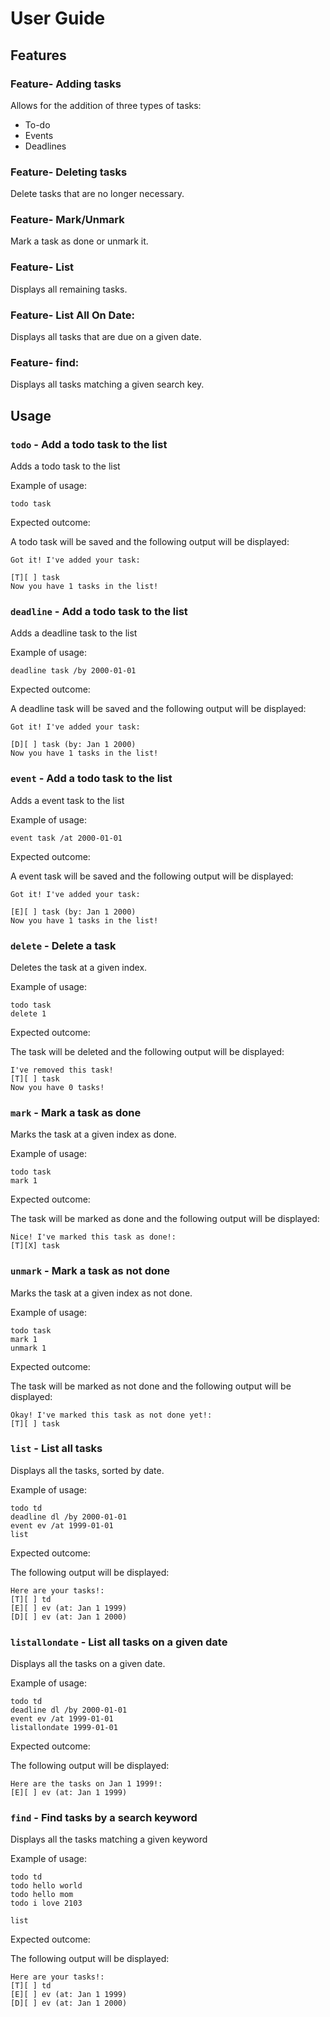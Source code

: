 # User Guide

## Features 

### Feature- Adding tasks

Allows for the addition of three types of tasks:
* To-do
* Events
* Deadlines

### Feature- Deleting tasks

Delete tasks that are no longer necessary.

### Feature- Mark/Unmark

Mark a task as done or unmark it.

### Feature- List

Displays all remaining tasks.

### Feature- List All On Date:

Displays all tasks that are due on a given date.

### Feature- find:

Displays all tasks matching a given search key.


## Usage

### `todo` - Add a todo task to the list

Adds a todo task to the list

Example of usage: 

`todo task`

Expected outcome:

A todo task will be saved and the following output will be displayed:

```
Got it! I've added your task:

[T][ ] task
Now you have 1 tasks in the list!
```

### `deadline` - Add a todo task to the list

Adds a deadline task to the list

Example of usage:

`deadline task /by 2000-01-01`

Expected outcome:

A deadline task will be saved and the following output will be displayed:

```
Got it! I've added your task:

[D][ ] task (by: Jan 1 2000)
Now you have 1 tasks in the list!
```

### `event` - Add a todo task to the list

Adds a event task to the list

Example of usage:

`event task /at 2000-01-01`

Expected outcome:

A event task will be saved and the following output will be displayed:

```
Got it! I've added your task:

[E][ ] task (by: Jan 1 2000)
Now you have 1 tasks in the list!
```

### `delete` - Delete a task

Deletes the task at a given index.

Example of usage:

```
todo task
delete 1
```

Expected outcome:

The task will be deleted and the following output will be displayed:

```
I've removed this task!
[T][ ] task
Now you have 0 tasks!
```

### `mark` - Mark a task as done

Marks the task at a given index as done.

Example of usage:

```
todo task
mark 1
```

Expected outcome:

The task will be marked as done and the following output will be displayed:

```
Nice! I've marked this task as done!:
[T][X] task
```

### `unmark` - Mark a task as not done

Marks the task at a given index as not done.

Example of usage:

```
todo task
mark 1
unmark 1
```

Expected outcome:

The task will be marked as not done and the following output will be displayed:

```
Okay! I've marked this task as not done yet!:
[T][ ] task
```

### `list` - List all tasks

Displays all the tasks, sorted by date.

Example of usage:

```
todo td
deadline dl /by 2000-01-01
event ev /at 1999-01-01
list
```

Expected outcome:

The following output will be displayed:

```
Here are your tasks!:
[T][ ] td
[E][ ] ev (at: Jan 1 1999)
[D][ ] ev (at: Jan 1 2000)
```

### `listallondate` - List all tasks on a given date

Displays all the tasks on a given date.

Example of usage:

```
todo td
deadline dl /by 2000-01-01
event ev /at 1999-01-01
listallondate 1999-01-01
```

Expected outcome:

The following output will be displayed:

```
Here are the tasks on Jan 1 1999!:
[E][ ] ev (at: Jan 1 1999)
```

### `find` - Find tasks by a search keyword

Displays all the tasks matching a given keyword

Example of usage:

```
todo td
todo hello world
todo hello mom
todo i love 2103

list
```

Expected outcome:

The following output will be displayed:

```
Here are your tasks!:
[T][ ] td
[E][ ] ev (at: Jan 1 1999)
[D][ ] ev (at: Jan 1 2000)
```

